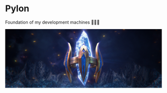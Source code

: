 # Pylon

Foundation of my development machines 💎💎💎

![pylon-logo](https://raw.githubusercontent.com/tianhaoz95/pylon/master/docs/asset/pylon.png)

